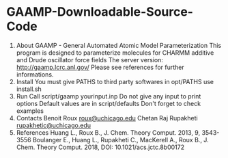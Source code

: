 # GAAMP-Downloadable-Source-Code
1) About
        GAAMP - General Automated Atomic Model Parameterization
        This program is designed to parameterize molecules for
        CHARMM additive and Drude oscillator force fields
        The server version: http://gaamp.lcrc.anl.gov/
        Please see references for further informations.
2) Install
        You must give PATHS to third party softwares in opt/PATHS
        use install.sh
3) Run
        Call script/gaamp yourinput.inp
        Do not give any input to print options
        Default values are in script/defaults
        Don't forget to check examples
4) Contacts
        Benoit Roux     roux@uchicago.edu
        Chetan Raj Rupakheti    rupakhetic@uchicago.edu
5) References
        Huang L., Roux B., J. Chem. Theory Comput. 2013, 9, 3543-3556
        Boulanger E., Huang L., Rupakheti C., MacKerell A., Roux B., J. Chem. Theory Comput. 2018, DOI: 10.1021/acs.jctc.8b00172
